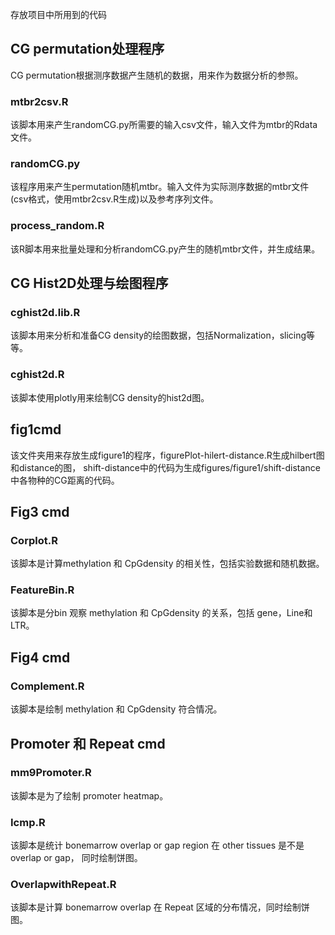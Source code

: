 存放项目中所用到的代码

## CG permutation处理程序

CG permutation根据测序数据产生随机的数据，用来作为数据分析的参照。

### mtbr2csv.R

该脚本用来产生randomCG.py所需要的输入csv文件，输入文件为mtbr的Rdata文件。

### randomCG.py

该程序用来产生permutation随机mtbr。输入文件为实际测序数据的mtbr文件(csv格式，使用mtbr2csv.R生成)以及参考序列文件。

### process_random.R

该R脚本用来批量处理和分析randomCG.py产生的随机mtbr文件，并生成结果。

## CG Hist2D处理与绘图程序

### cghist2d.lib.R

该脚本用来分析和准备CG density的绘图数据，包括Normalization，slicing等等。

### cghist2d.R

该脚本使用plotly用来绘制CG density的hist2d图。
 
## fig1cmd

该文件夹用来存放生成figure1的程序，figurePlot-hilert-distance.R生成hilbert图和distance的图，
shift-distance中的代码为生成figures/figure1/shift-distance中各物种的CG距离的代码。

## Fig3 cmd

### Corplot.R

该脚本是计算methylation 和 CpGdensity 的相关性，包括实验数据和随机数据。


### FeatureBin.R

该脚本是分bin 观察 methylation 和 CpGdensity 的关系，包括 gene，Line和LTR。

## Fig4 cmd

### Complement.R

该脚本是绘制 methylation 和 CpGdensity 符合情况。

## Promoter 和 Repeat cmd

### mm9Promoter.R

该脚本是为了绘制  promoter heatmap。

### Icmp.R

该脚本是统计 bonemarrow overlap or gap region 在 other tissues 是不是 overlap or gap， 同时绘制饼图。

### OverlapwithRepeat.R

该脚本是计算 bonemarrow overlap 在 Repeat 区域的分布情况，同时绘制饼图。 

